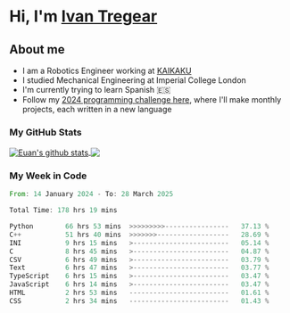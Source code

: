 # Hi, I'm [Ivan Tregear](https://www.linkedin.com/in/ivantregear/)

## About me

* I am a Robotics Engineer working at [KAIKAKU](https://github.com/KAIKAKU-AI)
* I studied Mechanical Engineering at Imperial College London
* I'm currently trying to learn Spanish :es:
* Follow my [2024 programming challenge here](https://github.com/ITregear?tab=repositories), where I'll make monthly projects, each written in a new language


### My GitHub Stats

<a href="#my-github-stats">
  <img align="center" src="https://github-readme-stats.vercel.app/api?username=itregear&count_private=true&show_icons=true&include_all_commits=true&theme=material-palenight" alt="Euan's github stats" />
</a>

<a href="#my-github-stats">
  <img align="center" src="https://github-readme-stats.vercel.app/api/top-langs/?username=itregear&layout=compact&theme=material-palenight" />
</a>

### My Week in Code
<!--START_SECTION:waka-->

```rust
From: 14 January 2024 - To: 28 March 2025

Total Time: 178 hrs 19 mins

Python        66 hrs 53 mins  >>>>>>>>>----------------   37.13 %
C++           51 hrs 40 mins  >>>>>>>------------------   28.69 %
INI           9 hrs 15 mins   >------------------------   05.14 %
C             8 hrs 45 mins   >------------------------   04.87 %
CSV           6 hrs 49 mins   >------------------------   03.79 %
Text          6 hrs 47 mins   >------------------------   03.77 %
TypeScript    6 hrs 15 mins   >------------------------   03.47 %
JavaScript    6 hrs 14 mins   >------------------------   03.47 %
HTML          2 hrs 53 mins   -------------------------   01.61 %
CSS           2 hrs 34 mins   -------------------------   01.43 %
```

<!--END_SECTION:waka-->
